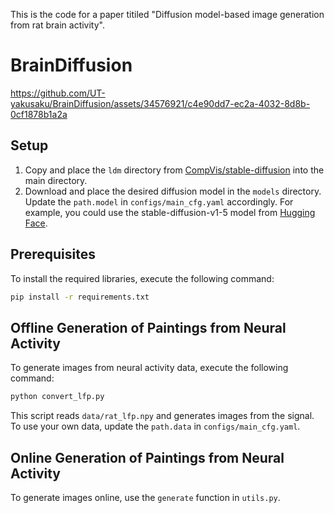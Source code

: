 This is the code for a paper titiled "Diffusion model-based image generation from rat brain activity".

# BrainDiffusion




https://github.com/UT-yakusaku/BrainDiffusion/assets/34576921/c4e90dd7-ec2a-4032-8d8b-0cf1878b1a2a




## Setup
1. Copy and place the `ldm` directory from [CompVis/stable-diffusion](https://github.com/CompVis/stable-diffusion) into the main directory.
2. Download and place the desired diffusion model in the `models` directory. Update the `path.model` in `configs/main_cfg.yaml` accordingly. For example, you could use the stable-diffusion-v1-5 model from [Hugging Face](https://huggingface.co/runwayml/stable-diffusion-v1-5).

## Prerequisites
To install the required libraries, execute the following command:
```sh
pip install -r requirements.txt
```

## Offline Generation of Paintings from Neural Activity
To generate images from neural activity data, execute the following command:
```sh
python convert_lfp.py
```
This script reads `data/rat_lfp.npy` and generates images from the signal. To use your own data, update the `path.data` in `configs/main_cfg.yaml`.

## Online Generation of Paintings from Neural Activity
To generate images online, use the `generate` function in `utils.py`.

